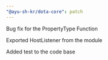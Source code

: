 ```yaml
---
"@ayu-sh-kr/dota-core": patch
---
```


Bug fix for the PropertyType Function

Exported HostListener from the module

Added test to the code base